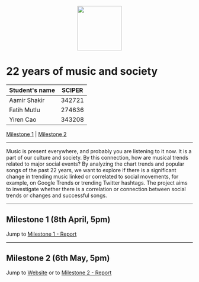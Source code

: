 <p align="center">
  <img width="120" height="120" src="sketches/logo.svg">
</p>

# 22 years of music and society

| Student's name | SCIPER |
| -------------- | ------ |
| Aamir Shakir | 342721 |
| Fatih Mutlu | 274636 |
| Yiren Cao | 343208 |

[Milestone 1](/milestones/milestone1.md) | [Milestone 2](/milestones/milestone2.md)

---
Music is present everywhere, and probably you are listening to it now. It is a part of our culture and society. By this connection, how are musical trends related to major social events? By analyzing the chart trends and popular songs of the past 22 years, we want to explore if there is a significant change in trending music linked or correlated to social movements, for example, on Google Trends or trending Twitter hashtags. The project aims to investigate whether there is a correlation or connection between social trends or changes and successful songs.

---

## Milestone 1 (8th April, 5pm)

Jump to [Milestone 1 - Report](/milestones/milestone1.md)

---

## Milestone 2 (6th May, 5pm)

Jump to [Website](https://com-480-data-visualization.github.io/datavis-project-2022-vizards/) or to [Milestone 2 - Report](/milestones/milestone2.md)